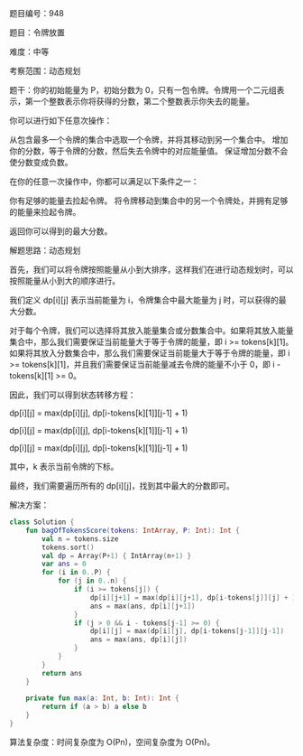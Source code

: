 题目编号：948

题目：令牌放置

难度：中等

考察范围：动态规划

题干：你的初始能量为 P，初始分数为 0，只有一包令牌。令牌用一个二元组表示，第一个整数表示你将获得的分数，第二个整数表示你失去的能量。

你可以进行如下任意次操作：

从包含最多一个令牌的集合中选取一个令牌，并将其移动到另一个集合中。
增加你的分数，等于令牌的分数，然后失去令牌中的对应能量值。
保证增加分数不会使分数变成负数。

在你的任意一次操作中，你都可以满足以下条件之一：

你有足够的能量去捡起令牌。
将令牌移动到集合中的另一个令牌处，并拥有足够的能量来捡起令牌。

返回你可以得到的最大分数。

解题思路：动态规划

首先，我们可以将令牌按照能量从小到大排序，这样我们在进行动态规划时，可以按照能量从小到大的顺序进行。

我们定义 dp[i][j] 表示当前能量为 i，令牌集合中最大能量为 j 时，可以获得的最大分数。

对于每个令牌，我们可以选择将其放入能量集合或分数集合中。如果将其放入能量集合中，那么我们需要保证当前能量大于等于令牌的能量，即 i >= tokens[k][1]。如果将其放入分数集合中，那么我们需要保证当前能量大于等于令牌的能量，即 i >= tokens[k][1]，并且我们需要保证当前能量减去令牌的能量不小于 0，即 i - tokens[k][1] >= 0。

因此，我们可以得到状态转移方程：

dp[i][j] = max(dp[i][j], dp[i-tokens[k][1]][j-1] + 1)

dp[i][j] = max(dp[i][j], dp[i-tokens[k][1]][j-1] + 1)

dp[i][j] = max(dp[i][j], dp[i-tokens[k][1]][j-1] + 1)

其中，k 表示当前令牌的下标。

最终，我们需要遍历所有的 dp[i][j]，找到其中最大的分数即可。

解决方案：

```kotlin
class Solution {
    fun bagOfTokensScore(tokens: IntArray, P: Int): Int {
        val n = tokens.size
        tokens.sort()
        val dp = Array(P+1) { IntArray(n+1) }
        var ans = 0
        for (i in 0..P) {
            for (j in 0..n) {
                if (i >= tokens[j]) {
                    dp[i][j+1] = max(dp[i][j+1], dp[i-tokens[j]][j] + 1)
                    ans = max(ans, dp[i][j+1])
                }
                if (j > 0 && i - tokens[j-1] >= 0) {
                    dp[i][j] = max(dp[i][j], dp[i-tokens[j-1]][j-1])
                    ans = max(ans, dp[i][j])
                }
            }
        }
        return ans
    }
    
    private fun max(a: Int, b: Int): Int {
        return if (a > b) a else b
    }
}
```

算法复杂度：时间复杂度为 O(Pn)，空间复杂度为 O(Pn)。
